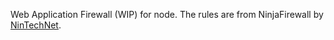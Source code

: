 Web Application Firewall (WIP) for node. The rules are from NinjaFirewall by [NinTechNet](https://nintechnet.com/).